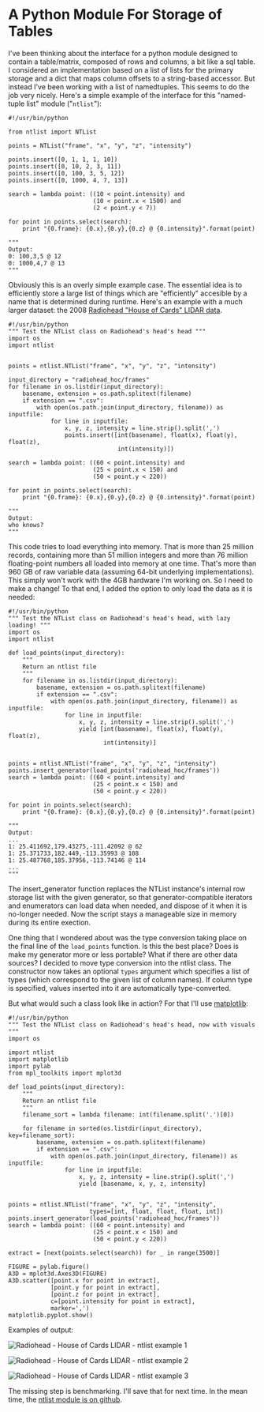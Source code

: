 # A Python Module For Storage of Tables

I've been thinking about the interface for a python module designed to contain a table/matrix, composed of rows and columns, a bit like a sql table. I considered an implementation based on a list of lists for the primary storage and a dict that maps column offsets to a string-based accessor. But instead I've been working with a list of namedtuples. This seems to do the job very nicely. Here's a simple example of the interface for this "named-tuple list" module ("`ntlist`"):

    #!/usr/bin/python
    
    from ntlist import NTList
    
    points = NTList("frame", "x", "y", "z", "intensity")
    
    points.insert([0, 1, 1, 1, 10])
    points.insert([0, 10, 2, 3, 11])
    points.insert([0, 100, 3, 5, 12])
    points.insert([0, 1000, 4, 7, 13])
    
    search = lambda point: ((10 < point.intensity) and
                            (10 < point.x < 1500) and
                            (2 < point.y < 7))
    
    for point in points.select(search):
        print "{0.frame}: {0.x},{0.y},{0.z} @ {0.intensity}".format(point)
    
    """
    Output:
    0: 100,3,5 @ 12
    0: 1000,4,7 @ 13
    """

Obviously this is an overly simple example case. The essential idea is to efficiently store a large list of things which are "efficiently" accesible by a name that is determined during runtime. Here's an example with a much larger dataset: the 2008 [Radiohead "House of Cards" LIDAR data](http://code.google.com/p/radiohead/).

    #!/usr/bin/python
    """ Test the NTList class on Radiohead's head's head """
    import os
    import ntlist
    
    
    points = ntlist.NTList("frame", "x", "y", "z", "intensity")
    
    input_directory = "radiohead_hoc/frames"
    for filename in os.listdir(input_directory):
        basename, extension = os.path.splitext(filename)
        if extension == ".csv":
            with open(os.path.join(input_directory, filename)) as inputfile:
                for line in inputfile:
                    x, y, z, intensity = line.strip().split(',')
                    points.insert([int(basename), float(x), float(y), float(z),
                                   int(intensity)])
    
    search = lambda point: ((60 < point.intensity) and
                            (25 < point.x < 150) and
                            (50 < point.y < 220))
    
    for point in points.select(search):
        print "{0.frame}: {0.x},{0.y},{0.z} @ {0.intensity}".format(point)
    
    """
    Output:
    who knows?
    """


This code tries to load everything into memory. That is more than 25 million records, containing more than 51 million integers and more than 76 million floating-point numbers all loaded into memory at one time. That's more than 960 GB of raw variable data (assuming 64-bit underlying implementations). This simply won't work with the 4GB hardware I'm working on. So I need to make a change! To that end, I added the option to only load the data as it is needed:

    #!/usr/bin/python
    """ Test the NTList class on Radiohead's head's head, with lazy loading! """
    import os
    import ntlist
    
    def load_points(input_directory):
        """
        Return an ntlist file
        """
        for filename in os.listdir(input_directory):
            basename, extension = os.path.splitext(filename)
            if extension == ".csv":
                with open(os.path.join(input_directory, filename)) as inputfile:
                    for line in inputfile:
                        x, y, z, intensity = line.strip().split(',')
                        yield [int(basename), float(x), float(y), float(z),
                               int(intensity)]
    
    
    points = ntlist.NTList("frame", "x", "y", "z", "intensity")
    points.insert_generator(load_points('radiohead_hoc/frames'))
    search = lambda point: ((60 < point.intensity) and
                            (25 < point.x < 150) and
                            (50 < point.y < 220))
    
    for point in points.select(search):
        print "{0.frame}: {0.x},{0.y},{0.z} @ {0.intensity}".format(point)
    
    """
    Output:
    ...
    1: 25.411692,179.43275,-111.42092 @ 62
    1: 25.371733,182.449,-113.35993 @ 108
    1: 25.487768,185.37956,-113.74146 @ 114
    ...
    """

The insert_generator function replaces the NTList instance's internal row storage list with the given generator, so that generator-compatible iterators and enumerators can load data when needed, and dispose of it when it is no-longer needed. Now the script stays a manageable size in memory during its entire exection.

One thing that I wondered about was the type conversion taking place on the final line of the `load_points` function. Is this the best place? Does is make my generator more or less portable? What if there are other data sources? I decided to move type conversion into the ntlist class. The constructor now takes an optional `types` argument which specifies a list of types (which correspond to the given list of column names). If column type is specified, values inserted into it are automatically type-converted.

But what would such a class look like in action? For that I'll use [matplotlib](http://matplotlib.org):

    #!/usr/bin/python
    """ Test the NTList class on Radiohead's head's head, now with visuals """
    import os
    
    import ntlist
    import matplotlib
    import pylab
    from mpl_toolkits import mplot3d 
    
    def load_points(input_directory):
        """
        Return an ntlist file
        """
        filename_sort = lambda filename: int(filename.split('.')[0])
    
        for filename in sorted(os.listdir(input_directory), key=filename_sort):
            basename, extension = os.path.splitext(filename)
            if extension == ".csv":
                with open(os.path.join(input_directory, filename)) as inputfile:
                    for line in inputfile:
                        x, y, z, intensity = line.strip().split(',')
                        yield [basename, x, y, z, intensity]
    
    
    points = ntlist.NTList("frame", "x", "y", "z", "intensity",
                           types=[int, float, float, float, int])
    points.insert_generator(load_points('radiohead_hoc/frames'))
    search = lambda point: ((60 < point.intensity) and
                            (25 < point.x < 150) and
                            (50 < point.y < 220))
    
    extract = [next(points.select(search)) for _ in range(3500)]
    
    FIGURE = pylab.figure()
    A3D = mplot3d.Axes3D(FIGURE)
    A3D.scatter([point.x for point in extract],
                [point.y for point in extract],
                [point.z for point in extract],
                c=[point.intensity for point in extract],
                marker=',')
    matplotlib.pyplot.show()

Examples of output:

![Radiohead - House of Cards LIDAR - ntlist example 1](http://media.tumblr.com/f29e21d07a4a1cbbb6cef47623be0a55/tumblr_inline_mn6tjpki4p1qz4rgp.jpg)

![Radiohead - House of Cards LIDAR - ntlist example 2](http://media.tumblr.com/9975a53c97137470697b28b304858bb0/tumblr_inline_mn6tktJb4S1qz4rgp.jpg)

![Radiohead - House of Cards LIDAR - ntlist example 3](http://media.tumblr.com/4052366036981e1aba96127ad4156688/tumblr_inline_mn6tm2we9w1qz4rgp.jpg)
    
The missing step is benchmarking. I'll save that for next time. In the mean time, the [ntlist module is on github](https://github.com/glvnst/ntlist).